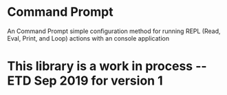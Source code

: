 # Command Prompt
An Command Prompt simple configuration method for running REPL (Read, Eval, Print, and Loop) actions with an console application



# This library is a work in process -- ETD Sep 2019 for version 1 